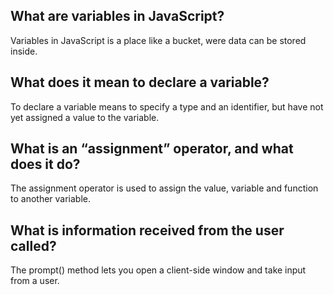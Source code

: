 ## What are variables in JavaScript?
Variables in JavaScript is a place like a bucket, were data can be stored inside.

## What does it mean to declare a variable?
To declare a variable means to specify a type and an identifier, but have not yet assigned a value to the variable.

## What is an “assignment” operator, and what does it do?
The assignment operator is used to assign the value, variable and function to another variable. 

## What is information received from the user called?
The prompt() method lets you open a client-side window and take input from a user. 

